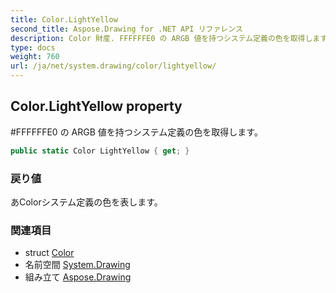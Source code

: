 ```yaml
---
title: Color.LightYellow
second_title: Aspose.Drawing for .NET API リファレンス
description: Color 財産. FFFFFFE0 の ARGB 値を持つシステム定義の色を取得します
type: docs
weight: 760
url: /ja/net/system.drawing/color/lightyellow/
---
```

## Color.LightYellow property

#FFFFFFE0 の ARGB 値を持つシステム定義の色を取得します。

```csharp
public static Color LightYellow { get; }
```

### 戻り値

あColorシステム定義の色を表します。

### 関連項目

* struct [Color](../)
* 名前空間 [System.Drawing](../../color/)
* 組み立て [Aspose.Drawing](../../../)



